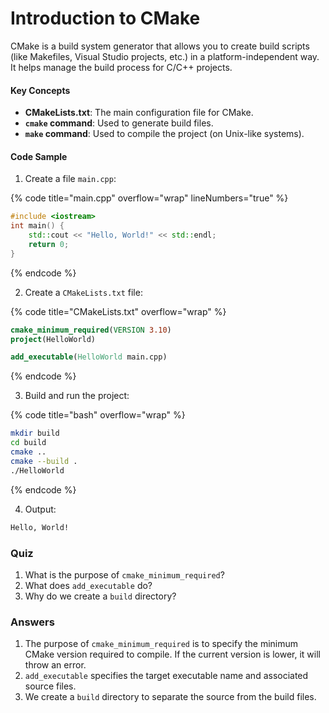 # Introduction to CMake

CMake is a build system generator that allows you to create build scripts (like Makefiles, Visual Studio projects, etc.) in a platform-independent way. It helps manage the build process for C/C++ projects.

#### Key Concepts

* **CMakeLists.txt**: The main configuration file for CMake.
* **`cmake` command**: Used to generate build files.
* **`make` command**: Used to compile the project (on Unix-like systems).

#### Code Sample

1. Create a file `main.cpp`:

{% code title="main.cpp" overflow="wrap" lineNumbers="true" %}
```cpp
#include <iostream>
int main() {
    std::cout << "Hello, World!" << std::endl;
    return 0;
}
```
{% endcode %}

2. Create a `CMakeLists.txt` file:

{% code title="CMakeLists.txt" overflow="wrap" %}
```cmake
cmake_minimum_required(VERSION 3.10)
project(HelloWorld)

add_executable(HelloWorld main.cpp)
```
{% endcode %}

3. Build and run the project:

{% code title="bash" overflow="wrap" %}
```bash
mkdir build
cd build
cmake ..
cmake --build .
./HelloWorld
```
{% endcode %}

4. Output:

```bash
Hello, World!
```

### Quiz

1. What is the purpose of `cmake_minimum_required`?
2. What does `add_executable` do?
3. Why do we create a `build` directory?

### Answers

1. The purpose of `cmake_minimum_required` is to specify the minimum CMake version required to compile. If the current version is lower, it will throw an error.
2. `add_executable` specifies the target executable name and associated source files.
3. We create a `build` directory to separate the source from the build files.

